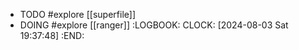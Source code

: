 - TODO #explore [[superfile]]
- DOING #explore [[ranger]]
  :LOGBOOK:
  CLOCK: [2024-08-03 Sat 19:37:48]
  :END: